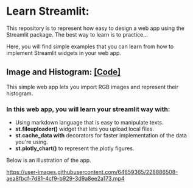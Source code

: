 # Learn Streamlit:
This repository is to represent how easy to design a web app using the Streamlit package. The best way to learn is to practice...

Here, you will find simple examples that you can learn from how to implement Streamlit widgets in your web app.

## Image and Histogram: [**[Code]**](https://github.com/OmarAlkousa/Learn-Streamlit/blob/main/Image_and_Histogram/app.py)
This simple web app lets you import RGB images and represent their histogram.

### In this web app, you will learn your streamlit way with:
- Using markdown language that is easy to manipulate texts.
- **st.fileuploader()** widget that lets you upload local files.
- **st.cache_data with** decorators for faster implementation of the data you're using.
- **st.plotly_chart()** to represent the plotly figures.

Below is an illustration of the app.

https://user-images.githubusercontent.com/64659365/228886508-aea8fbcf-7d81-4cf9-b929-3d9a8ee2a173.mp4

